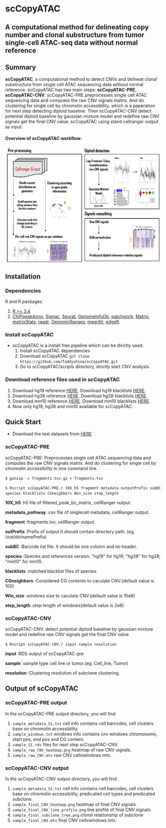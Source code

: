 # scCopyATAC
## A computational method for delineating copy number and clonal substructure from tumor single-cell ATAC-seq data without normal reference

## Summary
**scCopyATAC**, a computational method to detect CNVs and delineat clonal substructure from single cell ATAC sequencing data without normal reference. scCopyATAC has two main steps: **scCopyATAC-PRE**, **scCopyATAC-CNV**. scCopyATAC-PRE preprocesses single cell ATAC sequencing data and computes the raw CNV signals matrix. And do clustering for single cell by chromotin accessibility, which is a paperation for next step detecting diploid baseline. Then scCopyATAC-CNV detect potential diploid baseline by gaussian mixture model and redefine raw CNV signals get the final CNV value. scCopyATAC using stand cellranger output as input.

#### Overview of scCopyATAC workflow: 
<img src="https://github.com/Taddyshina/scCopyATAC/blob/main/figures/scCopyATAC_pipeline.png" width="800">

## Installation

### Dependencies
R and R packages

1. [R >= 3.4](https://www.r-project.org/)
2. [ChIPpeakAnno](https://www.bioconductor.org/packages/release/bioc/html/ChIPpeakAnno.html), [Signac](https://cloud.r-project.org/web/packages/Signac/index.html), [Seurat](https://cloud.r-project.org/web/packages/Seurat/index.html), [GenomeInfoDb](https://bioconductor.org/packages/release/bioc/html/GenomeInfoDb.html), [patchwork](https://cran.r-project.org/web/packages/patchwork/index.html), [Matrix](https://cran.r-project.org/web/packages/Matrix/index.html), [matrixStats](https://cran.r-project.org/web/packages/matrixStats/index.html), [readr](https://cran.r-project.org/web/packages/readr/index.html), [GenomicRanges](https://bioconductor.org/packages/release/bioc/html/GenomicRanges.html), [magrittr](https://cran.r-project.org/web/packages/magrittr/index.html), [edgeR](https://bioconductor.org/packages/release/bioc/html/edgeR.html).

### Install scCopyATAC

* scCopyATAC is a install free pipeline which can be dirictly used. 
  1. Install scCopyATAC dependencies
  2. Download scCopyATAC ```git clone https://github.com/Taddyshina/scCopyATAC.git```
  3. Go to scCopyATAC/scripts directory, dirictly start CNV analysis.

### Download reference files used in scCopyATAC

1. Download hg19 reference [HERE](https://bioconductor.org/packages/release/data/annotation/html/BSgenome.Hsapiens.UCSC.hg19.html).  Download hg19 blacklists [HERE](https://github.com/Boyle-Lab/Blacklist/blob/master/lists/hg19-blacklist.v2.bed.gz).
2. Download hg38 reference [HERE](https://bioconductor.org/packages/release/data/annotation/html/BSgenome.Hsapiens.UCSC.hg38.html).  Download hg38 blacklists [HERE](https://github.com/Boyle-Lab/Blacklist/blob/master/lists/hg38-blacklist.v2.bed.gz).
3. Download mm10 reference [HERE](https://www.bioconductor.org/packages/release/data/annotation/html/BSgenome.Mmusculus.UCSC.mm10.html).  Download mm10 blacklists [HERE](https://github.com/Boyle-Lab/Blacklist/blob/master/lists/mm10-blacklist.v2.bed.gz).
4. Now only hg19, hg38 and mm10 available for scCopyATAC.

## Quick Start

* Download the test datasets from [HERE]()

### scCopyATAC-PRE
scCopyATAC-PRE: Preprocesses single cell ATAC sequencing data and computes the raw CNV signals matrix. And do clustering for single cell by chromotin accessibility in one command line.

```$ gunzip -c fragments.tsv.gz > fragments.tsv```

```$ Rscript scCopyATAC-PRE.r 10X_h5 fragment metadata outputPrefix subBC species blacklists CGneighbors Win_size step_length```

**10X_h5**              :h5 file of filtered_peak_bc_matrix, cellRanger output.

**metadata_pathway**           :csv file of singlecell metadata, cellRanger output.

**fragment**			:fragments.tsv, cellRanger output.

**outPrefix**			:Prefix of output.It should contain directory path. (eg. /out/dir/namePrefix)

**subBC**				:Barcode list file. It should be one column and no header.

**species**             :Species and references version. "hg19" for hg19; "hg38" for hg38; "mm10" for mm10.

**blacklists**          :matched blacklist files of species.

**CGneighbors**         :Considered CG contents to caculate CNV.(default value is 100)

**Win_size**            :windows size to caculate CNV.(default value is 10e6)

**step_length**         :step length of windows(default value is 2e6)



### scCopyATAC-CNV
scCopyATAC-CNV: detect potential diploid baseline by gaussian mixture model and redefine raw CNV signals get the final CNV value

```$ Rscript scCopyATAC-CNV.r input sample resolution```

**input**              :RDS output of scCopyATAC-pre

**sample**           :sample type cell line or tumor.(eg. Cell_line, Tumor)

**resolution**			:Clustering resolution of subclone clustering.


## Output of scCopyATAC
### scCopyATAC-PRE output
In the scCopyATAC-PRE output directory, you will find

1. ```sample_metadata_S1.txt``` cell info contains cell barcodes, cell clusters base on chromotin accessibility.
2. ```sample_windows.txt``` windows info contains cnv windows chromosomo, start pos, end pos and CG content.
3. ```sample_S1.rds``` files for next step scCopyATAC-CNV.
4. ```sample_raw_CNV_heatmap.png``` heatmap of raw CNV signals.
5. ```sample_raw_CNV.mtx``` raw CNV cellxwindows mtx.

### scCopyATAC-CNV output
In the scCopyATAC-CNV output directory, you will find

1. ```sample_metadata_S2.txt``` cell info contains cell barcodes, cell clusters base on chromotin accessibility, predicated cell types and predicated subclone.
2. ```sample_final_CNV_heatmap.png``` heatmap of final CNV signals.
3. ```sample_final_CNV_line_profile.png``` line profile of final CNV signals.
4. ```sample_final_subclone_tree.png``` clonal relationship of subclone
5. ```sample_final_CNV.mtx``` final CNV cellxwindows mtx.
